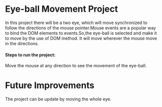 # Eye-ball Movement Project
In this project there will be a two eye, which will move synchronized to follow the directions of the mouse pointer.Mouse events are a popular way to bind the DOM elements to events.So,the eye-ball is selected and make it to move by the use of DOM method. It will move wherever the mouse move in the directions.  

#### Steps to run the project:
Move the mouse at any direction to see the movement of the eye-ball.

# Future Improvements
The project can be update by moving the whole eye.
